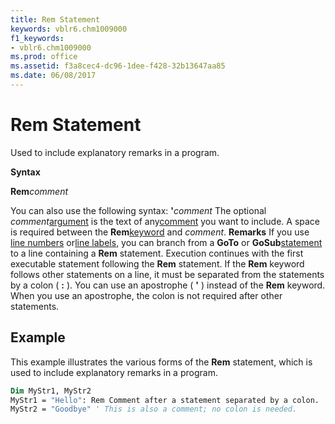 ```yaml
---
title: Rem Statement
keywords: vblr6.chm1009000
f1_keywords:
- vblr6.chm1009000
ms.prod: office
ms.assetid: f3a8cec4-dc96-1dee-f428-32b13647aa85
ms.date: 06/08/2017
---
```



# Rem Statement

Used to include explanatory remarks in a program.

 **Syntax**

 **Rem**_comment_

You can also use the following syntax:
 **'**_comment_
The optional  _comment_[argument](vbe-glossary.md) is the text of any[comment](vbe-glossary.md) you want to include. A space is required between the **Rem**[keyword](vbe-glossary.md) and _comment_.
 **Remarks**
If you use [line numbers](vbe-glossary.md) or[line labels](vbe-glossary.md), you can branch from a **GoTo** or **GoSub**[statement](vbe-glossary.md) to a line containing a **Rem** statement. Execution continues with the first executable statement following the **Rem** statement. If the **Rem** keyword follows other statements on a line, it must be separated from the statements by a colon ( **:** ).
You can use an apostrophe ( **'** ) instead of the **Rem** keyword. When you use an apostrophe, the colon is not required after other statements.

## Example

This example illustrates the various forms of the **Rem** statement, which is used to include explanatory remarks in a program.


```vb
Dim MyStr1, MyStr2 
MyStr1 = "Hello": Rem Comment after a statement separated by a colon. 
MyStr2 = "Goodbye" ' This is also a comment; no colon is needed. 

```


